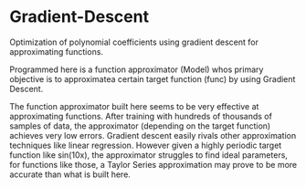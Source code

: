 # Gradient-Descent
Optimization of polynomial coefficients using gradient descent for approximating functions.

Programmed here is a function approximator (Model) whos primary objective is to approximatea certain target function (func) by using Gradient Descent.

The function approximator built here seems to be very effective at approximating functions. After training with hundreds of thousands of samples of data, the approximator (depending on the target function) achieves very low errors. Gradient descent easily rivals other approximation techniques like linear regression. However given a highly periodic target function like sin(10x), the approximator struggles to find ideal parameters, for functions like those, a Taylor Series approximation may prove to be more accurate than what is built here.
